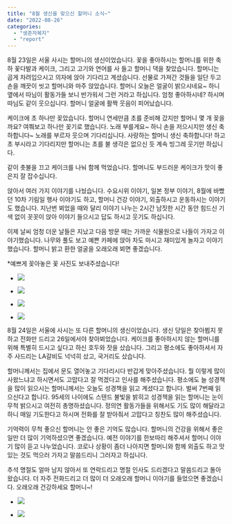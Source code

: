 ```yaml
---
title: "8월 생신을 맞으신 할머니 소식~"
date: "2022-08-26"
categories: 
  - "생존자복지"
  - "report"
---
```


8월 23일은 서울 사시는 할머니의 생신이었습니다. 꽃을 좋아하시는 할머니를 위한 축하 꽃다발과 케이크, 그리고 고기와 연어를 사 들고 할머니 댁을 찾았습니다. 할머니는 곱게 차려입으시고 의자에 앉아 기다리고 계셨습니다. 선물로 가져간 것들을 일단 두고 손을 깨끗이 씻고 할머니와 마주 앉았습니다. 할머니 오늘은 얼굴이 밝으시네요~ 하니 옆에서 따님이 활동가들 보니 반가워서 그런 거라고 하십니다. 엄청 좋아하시네? 하시며 따님도 같이 웃으십니다. 할머니 얼굴에 활짝 웃음이 피어났습니다.

케이크에 초 하나만 꽂았습니다. 할머니 연세만큼 초를 준비해 갔지만 할머니 몇 개 꽂을까요? 여쭤보고 하나만 꽂기로 했습니다. 노래 부를게요~ 하니 손을 저으시지만 생신 축하합니다~ 노래를 부르자 웃으며 기다리십니다. 사랑하는 할머니 생신 축하합니다! 하고 초 부시라고 기다리지만 할머니는 초를 불 생각은 없으신 듯 계속 빙그레 웃기만 하십니다.

같이 촛불을 끄고 케이크를 나눠 함께 먹었습니다. 할머니도 부드러운 케이크가 맛이 좋은지 잘 잡수십니다.

앉아서 여러 가지 이야기를 나눴습니다. 수요시위 이야기, 일본 정부 이야기, 8월에 바빴던 10차 기림일 행사 이야기도 하고, 할머니 건강 이야기, 외출하시고 운동하시는 이야기도 했습니다. 지난번 뵈었을 때와 달리 이야기 나누는 2시간 남짓한 시간 동안 힘드신 기색 없이 꼿꼿이 앉아 이야기 들으시고 답도 하시고 웃기도 하십니다.

이제 날씨 엄청 더운 날들은 지났고 다음 방문 때는 가까운 식물원으로 나들이 가자고 이야기했습니다. 나무와 풀도 보고 예쁜 카페에 앉아 차도 마시고 재미있게 놀자고 이야기했습니다. 할머니 밝고 환한 얼굴을 오래오래 뵈면 좋겠습니다.

\*예쁘게 꽂아놓은 꽃 사진도 보내주셨습니다!

- ![](https://r2.womenandwar.net/2022/08/사본-IMG_7949-1024x928.jpg)
    
- ![](https://r2.womenandwar.net/2022/08/사본-KakaoTalk_20220824_181317679-595x1024.jpg)
    
- ![](https://r2.womenandwar.net/2022/08/사본-KakaoTalk_20220824_181404453.jpg)
    

- ![](https://r2.womenandwar.net/2022/08/사본-KakaoTalk_20220824_181149263_01-1-990x1024.jpg)
    

8월 24일은 서울에 사시는 또 다른 할머니의 생신이었습니다. 생신 당일은 찾아뵙지 못하고 전화만 드리고 26일에서야 찾아뵈었습니다. 케이크를 좋아하시지 않는 할머니를 위해 특별히 드시고 싶다고 하신 호두와 잣을 샀습니다. 그리고 평소에도 좋아하셔서 자주 사드리는 LA갈비도 넉넉히 샀고, 국거리도 샀습니다.

할머니께서는 집에서 문도 열어놓고 기다리시다 반갑게 맞아주셨습니다. 뭘 이렇게 많이 사왔느냐고 하시면서도 고맙다고 잘 먹겠다고 인사를 해주셨습니다. 평소에도 늘 성경책을 많이 읽으시는 할머니께서는 오늘도 성경책을 읽고 계셨다고 합니다. 벌써 7번째 읽으신다고 합니다. 95세의 나이에도 스텐드 불빛을 밝히고 성경책을 읽는 할머니는 눈이 무척 밝으시고 여전히 총명하셨습니다. 정의연 활동가들을 위해서도 기도 많이 해달라고 하니 매일 기도한다고 하시며 전화를 잘 받아줘서 고맙다고 칭찬도 많이 해주셨습니다.

기억력이 무척 좋으신 할머니는 안 좋은 기억도 많습니다. 할머니의 건강을 위해서 좋은 일만 더 많이 기억하셨으면 좋겠습니다. 예전 이야기를 한보따리 해주셔서 할머니 이야기 많이 듣고 나누었습니다. 코로나 상황이 좀더 나아지면 할머니와 함께 외출도 하고 맛있는 것도 먹으러 가자고 말씀드리니 그러자고 하십니다.

추석 명절도 얼마 남지 않아서 또 연락드리고 명절 인사도 드리겠다고 말씀드리고 돌아왔습니다. 더 자주 전화드리고 더 많이 더 오래오래 할머니 이야기를 들었으면 좋겠습니다. 오래오래 건강하세요 할머니~!

- ![](https://r2.womenandwar.net/2022/08/photo_2022-08-31_16-18-27-1024x577.jpg)
    
- ![](https://r2.womenandwar.net/2022/08/photo_2022-08-31_16-18-32-1024x577.jpg)
